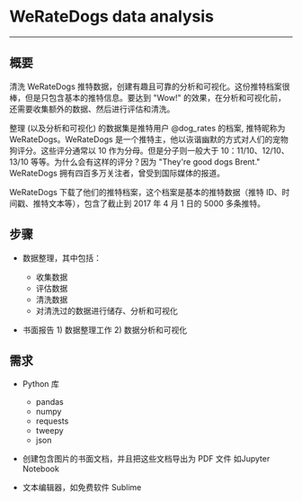 
# WeRateDogs data analysis
----

## 概要

清洗 WeRateDogs 推特数据，创建有趣且可靠的分析和可视化。这份推特档案很棒，但是只包含基本的推特信息。要达到 "Wow!" 的效果，在分析和可视化前，还需要收集额外的数据、然后进行评估和清洗。

整理 (以及分析和可视化) 的数据集是推特用户 @dog_rates 的档案, 推特昵称为 WeRateDogs。WeRateDogs 是一个推特主，他以诙谐幽默的方式对人们的宠物狗评分。这些评分通常以 10 作为分母。但是分子则一般大于 10：11/10、12/10、13/10 等等。为什么会有这样的评分？因为 "They're good dogs Brent." WeRateDogs 拥有四百多万关注者，曾受到国际媒体的报道。

WeRateDogs 下载了他们的推特档案，这个档案是基本的推特数据（推特 ID、时间戳、推特文本等），包含了截止到 2017 年 4 月 1 日的 5000 多条推特。

## 步骤

+ 数据整理，其中包括：
  - 收集数据
  - 评估数据
  - 清洗数据
  - 对清洗过的数据进行储存、分析和可视化
  
+ 书面报告 1) 数据整理工作  2) 数据分析和可视化

## 需求

+ Python 库
   - pandas
   - numpy
   - requests
   - tweepy
   - json

+ 创建包含图片的书面文档，并且把这些文档导出为 PDF 文件 如Jupyter Notebook
+ 文本编辑器，如免费软件 Sublime


